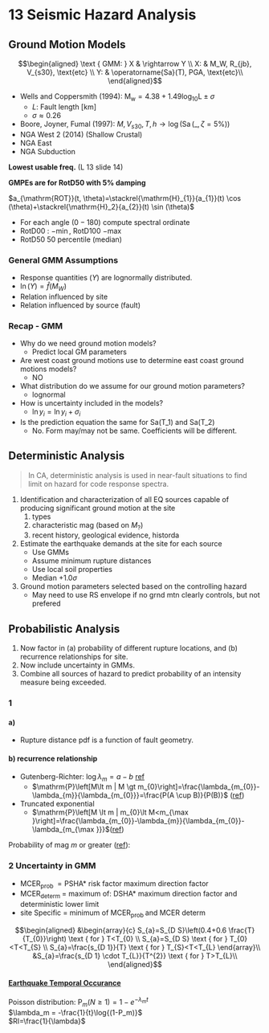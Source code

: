 # 13 Seismic Hazard Analysis

## Ground Motion Models

$$\begin{aligned}
\text { GMM: } X & \rightarrow Y \\
X: & M_W, R_{jb}, V_{s30}, \text{etc} \\
Y: & \operatorname{Sa}(T), PGA, \text{etc}\\
\end{aligned}$$

- Wells and Coppersmith (1994): $\mathrm{M}_{\mathrm{w}}=4.38+1.49 \log_{10} \mathrm{L} \pm \sigma$
  - $L$: Fault length [km]
  - $\sigma \approx 0.26$
- Boore, Joyner, Fumal (1997): $M, V_{s30}, T, h\rightarrow \log (\operatorname{Sa}( \_, \zeta=5\%))$
- NGA West 2 (2014) (Shallow Crustal)
- NGA East
- NGA Subduction

**Lowest usable freq.** (L 13 slide 14)

**GMPEs are for RotD50 with 5% damping**

$a_{\mathrm{ROT}}(t, \theta)=\stackrel{\mathrm{H}_{1}}{a_{1}}(t) \cos (\theta)+\stackrel{\mathrm{H}_2}{a_{2}}(t) \sin (\theta)$

- For each angle $(0-180)$ compute spectral ordinate
- RotD00 : $-\min$, RotD100 $-\max$
- RotD50 50 percentile (median)

### General GMM Assumptions

- Response quantities ($Y$) are lognormally distributed.
- $\ln (Y) = \hat{f}(M_W)$
- Relation influenced by site
- Relation influenced by source (fault)

### Recap - GMM

- Why do we need ground motion models?
  - Predict local GM parameters
- Are west coast ground motions use to determine east coast ground motions models?
  - NO
- What distribution do we assume for our ground motion parameters?
  - lognormal
- How is uncertainty included in the models?
  - $\ln{y_i} = \ln{y_i} + \sigma_i$
- Is the prediction equation the same for Sa(T_1) and Sa(T_2)
  - No. Form may/may not be same. Coefficients will be different.

## Deterministic Analysis

> In CA, deterministic analysis is used in near-fault situations to find limit on hazard for code response spectra.

1. Identification and characterization of all EQ sources capable of producing significant ground motion at the site
   1. types
   2. characteristic mag (based on $M_?$)
   3. recent history, geological evidence, historda
2. Estimate the earthquake demands at the site for each source
   - Use GMMs
   - Assume minimum rupture distances
   - Use local soil properties
   - Median $+ 1.0 \sigma$
3. Ground motion parameters selected based on the controlling hazard
   - May need to use RS envelope if no grnd mtn clearly controls, but not prefered

## Probabilistic Analysis

1. Now factor in (a) probability of different rupture locations, and (b) recurrence relationships for site.
2. Now include uncertainty in GMMs.
3. Combine all sources of hazard to predict probability of an intensity measure being exceeded.

### 1 

#### a)

   - Rupture distance pdf is a function of fault geometry.
  
#### b) recurrence relationship

- Gutenberg-Richter: $\log \lambda_{m}=a-b$ [ref](GMT20200319-1:12:50)
  - $\mathrm{P}\left[M\lt m | M \gt m_{0}\right]=\frac{\lambda_{m_{0}}-\lambda_{m}}{\lambda_{m_{0}}}=\frac{P(A \cup B)}{P(B)}$ ([ref](GMT20200331-09:43))
- Truncated exponential
  - $\mathrm{P}\left[M \lt m | m_{0}\lt M<m_{\max }\right]=\frac{\lambda_{m_{0}}-\lambda_{m}}{\lambda_{m_{0}}-\lambda_{m_{\max }}}$([ref](GMT20200331-11:55))

Probability of mag $m$ or greater ([ref](GMT20200331-09:15)):

### 2 Uncertainty in GMM

- $\mathrm{MCER}_{\text {prob }}=\mathrm{PSHA} *$ risk factor maximum direction factor
- $\mathrm{MCER}_{\text {determ }}=$ maximum of: DSHA* maximum direction factor and deterministic lower limit
- site Specific $=$ minimum of $\mathrm{MCER}_{\text {prob }}$ and MCER determ

$$\begin{aligned}
&\begin{array}{c}
S_{a}=S_{D S}\left(0.4+0.6 \frac{T}{T_{0}}\right) \text { for } T<T_{0} \\
S_{a}=S_{D S} \text { for } T_{0}<T<T_{S} \\
S_{a}=\frac{s_{D 1}}{T} \text { for } T_{S}<T<T_{L}
\end{array}\\
&S_{a}=\frac{s_{D 1} \cdot T_{L}}{T^{2}} \text { for } T>T_{L}\\
\end{aligned}$$

#### [Earthquake Temporal Occurance](GMT20200331-000520-00:31:42)

$\text { Poisson distribution: } \mathrm{P}_{m}(N \geq 1)=1-e^{-\lambda_{m} t}$\
$\lambda_m = -\frac{1}{t}\log{(1-P_m)}$\
$RI=\frac{1}{\lambda}$